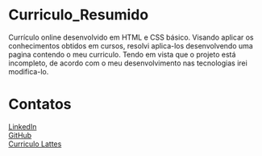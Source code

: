 # Curriculo_Resumido
Currículo online desenvolvido em HTML e CSS básico.
Visando aplicar os conhecimentos obtidos  em cursos, resolvi aplica-los desenvolvendo uma pagina contendo
o meu curriculo. Tendo em vista que o projeto está incompleto, de acordo com o meu desenvolvimento nas tecnologias irei modifica-lo.

# Contatos
<a href="https://www.linkedin.com/in/emmanuel-cosme-martins-bento-3963bb1b9/" > LinkedIn </a> <br>
<a href="https://github.com/EmmanuelMartins21" > GitHub </a> <br>
<a href="lattes.cnpq.br/4384752864169412" > Curriculo Lattes </a> <br>
